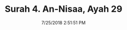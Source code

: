 ---
title       : "Surah 4. An-Nisaa, Ayah 29"
date        : 7/25/2018 2:51:51 PM
draft       : false
type        : "quran"
layout      : "compare"
BookCode    : "CMP"
SurahNumber : "4"
AyahNumber  : "29"
TotalAyah   : "176"
---